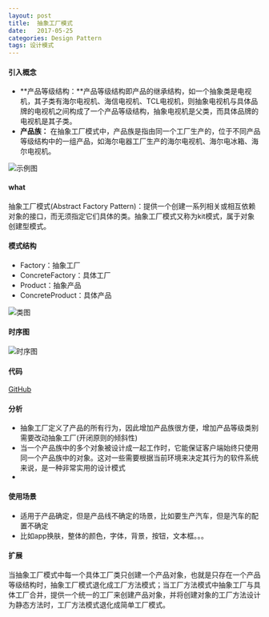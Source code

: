 ```yaml
---
layout: post
title:  抽象工厂模式
date:   2017-05-25
categories: Design Pattern
tags: 设计模式
---
```


#### 引入概念 ####

- **产品等级结构：**产品等级结构即产品的继承结构，如一个抽象类是电视机，其子类有海尔电视机、海信电视机、TCL电视机，则抽象电视机与具体品牌的电视机之间构成了一个产品等级结构，抽象电视机是父类，而具体品牌的电视机是其子类。
- **产品族：** 在抽象工厂模式中，产品族是指由同一个工厂生产的，位于不同产品等级结构中的一组产品，如海尔电器工厂生产的海尔电视机、海尔电冰箱、海尔电视机。

 
![示例图](/images/abstract_factory_product_level.png)

#### what ####

 抽象工厂模式(Abstract Factory Pattern)：提供一个创建一系列相关或相互依赖对象的接口，而无须指定它们具体的类。抽象工厂模式又称为kit模式，属于对象创建型模式。

#### 模式结构 ####

-  Factory：抽象工厂
-  ConcreteFactory：具体工厂
-  Product：抽象产品
-  ConcreteProduct：具体产品
	
![类图](/images/abstract_factory_class_diagram.png)


#### 时序图 ####

![时序图](/images/abstract_factory_sequence_diagram.png)

#### 代码 ####

 [GitHub](https://github.com/xusx1024/DesignPatternDemoCode/tree/master/AbstractFactory)

#### 分析 ####

- 抽象工厂定义了产品的所有行为，因此增加产品族很方便，增加产品等级类别需要改动抽象工厂(开闭原则的倾斜性)
- 当一个产品族中的多个对象被设计成一起工作时，它能保证客户端始终只使用同一个产品族中的对象。这对一些需要根据当前环境来决定其行为的软件系统来说，是一种非常实用的设计模式
- 

#### 使用场景 #### 

- 适用于产品确定，但是产品线不确定的场景，比如要生产汽车，但是汽车的配置不确定
- 比如app换肤，整体的颜色，字体，背景，按钮，文本框。。。

#### 扩展 ####

当抽象工厂模式中每一个具体工厂类只创建一个产品对象，也就是只存在一个产品等级结构时，抽象工厂模式退化成工厂方法模式；当工厂方法模式中抽象工厂与具体工厂合并，提供一个统一的工厂来创建产品对象，并将创建对象的工厂方法设计为静态方法时，工厂方法模式退化成简单工厂模式。
